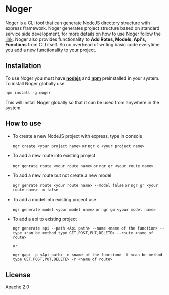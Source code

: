 # Noger

Noger is a CLI tool that can generate NodeJS directory structure with express framework. Noger generates project structure based on standard service side development, for more details on how to use Noger follow the [link](https://github.com/vikram1794/node-generator/blob/master/readme.md). Noger also provides functionality to **Add Rotes, Models, Api's, Functions** from CLI itself. So no overhead of writing basic code everytime you add a new functionality to your project. 

## Installation
  
 To use Noger you must have [**nodejs**](https://nodejs.org/) and [**npm**](https://nodejs.org/) preinstalled in your system. To install Noger globally use 

   `npm install -g noger`

This will install Noger globally so that it can be used from anywhere in the system.

## How to use

 - To create a new NodeJS project with express, type in console  

    `ngr create <your project name>`        `or`        `ngr c <your project name>`

 - To add a new route into existing project

    `ngr genrate route <your route name>`       `or`        `ngr gr <your route name>`

 - To add a new route but not create a new model 

    `ngr genrate route <your route name> --model false`       `or`        `ngr gr <your route name> -m false`

 - To add a model into existing project use

    `ngr generate model <your model name>`        `or`        `ngr gm <your model name>`

 - To add a api to existing project 

    `ngr generate api --path <Api path> --name <name of the function> --type <can be method type GET,POST,PUT,DELETE> --route <name of route> `

    `or`

    `ngr gapi -p <Api path> -n <name of the function> -t <can be method type GET,POST,PUT,DELETE> -r <name of route> `


## License

Apache 2.0
